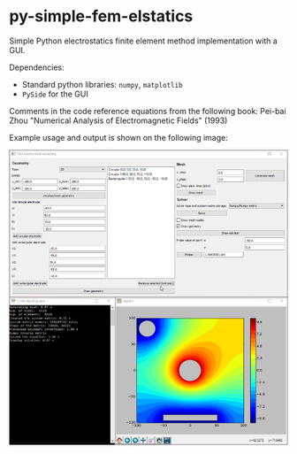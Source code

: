 # py-simple-fem-elstatics
Simple Python electrostatics finite element method implementation with a GUI.

Dependencies:

* Standard python libraries: `numpy`, `matplotlib`
* `PySide` for the GUI

Comments in the code reference equations from the following book: Pei-bai Zhou "Numerical Analysis of Electromagnetic Fields" (1993)

Example usage and output is shown on the following image:

<p align="center"><img class="marginauto" src="misc/example.png"></p>
